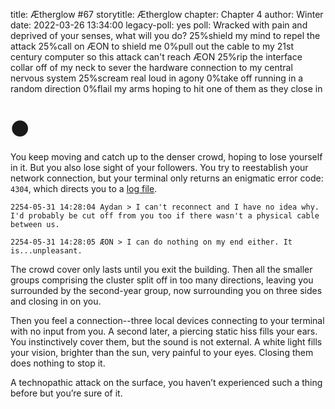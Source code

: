 title: Ætherglow #67
storytitle: Ætherglow 
chapter: Chapter 4
author: Winter
date: 2022-03-26 13:34:00
legacy-poll: yes
poll: Wracked with pain and deprived of your senses, what will you do?
      25%shield my mind to repel the attack
      25%call on ÆON to shield me
      0%pull out the cable to my 21st century computer so this attack can't reach ÆON
      25%rip the interface collar off of my neck to sever the hardware connection to my central nervous system
      25%scream real loud in agony
      0%take off running in a random direction
      0%flail my arms hoping to hit one of them as they close in

🌑 
=

You keep moving and catch up to the denser crowd, hoping to lose yourself in it. But you also lose sight of your followers. You try to reestablish your network connection, but your terminal only returns an enigmatic error code: `4304`, which directs you to a [log file](https://translunar.academy/4304).

`2254-05-31 14:28:04 Aydan > I can't reconnect and I have no idea why. I'd probably be cut off from you too if there wasn't a physical cable between us.`

`2254-05-31 14:28:05 ÆON > I can do nothing on my end either. It is...unpleasant.`

The crowd cover only lasts until you exit the building. Then all the smaller groups comprising the cluster split off in too many directions, leaving you surrounded by the second-year group, now surrounding you on three sides and closing in on you.

Then you feel a connection--three local devices connecting to your terminal with no input from you. A second later, a piercing static hiss fills your ears. You instinctively cover them, but the sound is not external. A white light fills your vision, brighter than the sun, very painful to your eyes. Closing them does nothing to stop it.

A technopathic attack on the surface, you haven’t experienced such a thing before but you’re sure of it.


